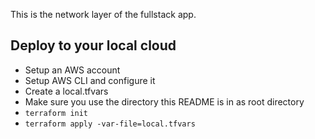This is the network layer of the fullstack app.

## Deploy to your local cloud

- Setup an AWS account
- Setup AWS CLI and configure it
- Create a local.tfvars
- Make sure you use the directory this README is in as root directory
- `terraform init`
- `terraform apply -var-file=local.tfvars`